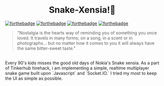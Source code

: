<h1 align="center"> Snake-Xensia!🐍 </h1>

[![forthebadge](https://forthebadge.com/images/badges/made-with-javascript.svg)](https://forthebadge.com)
[![forthebadge](https://forthebadge.com/images/badges/uses-html.svg)](https://forthebadge.com)
[![forthebadge](https://forthebadge.com/images/badges/built-with-love.svg)](https://forthebadge.com)
[![forthebadge](https://forthebadge.com/images/badges/open-source.svg)](https://forthebadge.com)
<br>
> "Nostalgia is the hearts way of reminding you of something you once loved. It travels in many forms; on a song, in a scent or in photographs… but no matter how it comes to you it will always have the same bitter-sweet taste."
<br>
Every 90's kids misses the good old days of Nokia's Snake xensia. As a part of Tinkerhub hirehack, i am implementing a simple, realtime multiplayer snake game built upon `Javascript` and `Socket.IO.` I tried my most to keep the UI as simple as possible.


